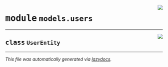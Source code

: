 <!-- markdownlint-disable -->

<a href="../src/models/users.py#L0"><img align="right" style="float:right;" src="https://img.shields.io/badge/-source-cccccc?style=flat-square"></a>

# <kbd>module</kbd> `models.users`






---

<a href="../src/models/users.py#L11"><img align="right" style="float:right;" src="https://img.shields.io/badge/-source-cccccc?style=flat-square"></a>

## <kbd>class</kbd> `UserEntity`










---

_This file was automatically generated via [lazydocs](https://github.com/ml-tooling/lazydocs)._
